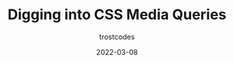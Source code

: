 ---
author: trostcodes
coauthor: kilianvalkhof
date: 2022-03-08
tags:
  - videos
  - css
  - media-queries
target_url: https://www.youtube.com/watch?v=TOa_peNzzHM
title: Digging into CSS Media Queries
---